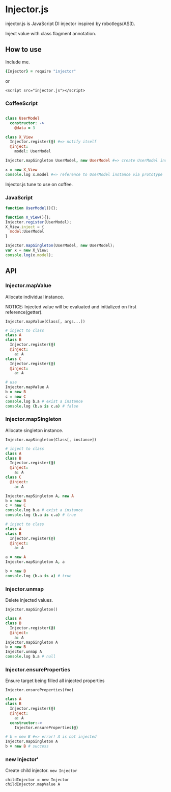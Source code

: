 # Injector.js

injector.js is JavaScript DI injector inspired by robotlegs(AS3).

Inject value with class flagment annotation.

## How to use

Include me.

```coffee
{Injector} = require "injector"
```

or

```
<script src="injector.js"></script>
```

### CoffeeScript

```coffee

class UserModel
  constructor: ->
    @data = 3

class X_View
  Injector.register(@) #=> notify itself
  @inject:
    model: UserModel

Injector.mapSingleton UserModel, new UserModel #=> create UserModel instance

x = new X_View
console.log x.model #=> reference to UserModel instance via prototype
```

Injector.js tune to use on coffee.

### JavaScript

```javascript
function UserModel(){};

function X_View(){};
Injector.register(UserModel);
X_View.inject = {
  model:UserModel
}

Injector.mapSingleton(UserModel, new UserModel);
var x = new X_View;
console.log(x.model);
```


## API

### Injector.mapValue

Allocate individual instance.

NOTICE: Injected value will be evaluated and initialized on first reference(getter).

`Injector.mapValue(Class[, args...])`

```coffee
# inject to class
class A
class B
  Injector.register(@)
  @inject:
    a: A
class C
  Injector.register(@)
  @inject:
    a: A

# use
Injector.mapValue A
b = new B
c = new C
console.log b.a # exist a instance
console.log (b.a is c.a) # false
```

### Injector.mapSingleton

Allocate singleton instance.

`Injector.mapSingleton(Class[, instance])`

```coffee
# inject to class
class A
class B
  Injector.register(@)
  @inject:
    a: A
class C
  @inject:
    a: A

Injector.mapSingleton A, new A
b = new B
c = new C
console.log b.a # exist a instance
console.log (b.a is c.a) # true
```

```coffee
# inject to class
class A
class B
  Injector.register(@)
  @inject:
    a: A

a = new A
Injector.mapSingleton A, a

b = new B
console.log (b.a is a) # true
```

### Injector.unmap

Delete injected values.

`Injector.mapSingleton()`

```coffee
class A
class B
  Injector.register(@)
  @inject:
    a: A
Injector.mapSingleton A
b = new B
Injector.unmap A
console.log b.a # null
```

### Injector.ensureProperties

Ensure target being filled all injected properties

`Injector.ensureProperties(foo)`

```coffee
class A
class B
  Injector.register(@)
  @inject:
    a: A
  constructor:->
    Injector.ensureProperties(@)

# b = new B #=> error! A is not injected
Injector.mapSingleton A
b = new B # success
```

### new Injector'

Create child injector.
`new Injector`

```
childInjector = new Injector
childInjector.mapValue A
```

